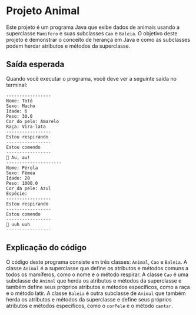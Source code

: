 # Projeto Animal

Este projeto é um programa Java que exibe dados de animais usando a superclasse ```Mamifero``` e suas subclasses ```Cao``` e ```Baleia```. O objetivo deste projeto é demonstrar o conceito de herança em Java e como as subclasses podem herdar atributos e métodos da superclasse.

## Saída esperada

Quando você executar o programa, você deve ver a seguinte saída no terminal:

```
-----------------
Nome: Totó
Sexo: Macho
Idade: 6
Peso: 30.0
Cor do pelo: Amarelo
Raça: Vira-lata
-----------------
Estou respirando
-----------------
Estou comendo
-----------------
🐶 Au, au!
---------------------
Nome: Pérola
Sexo: Fêmea
Idade: 20
Peso: 1000.0
Cor da pele: Azul
Espécie: 
-----------------
Estou respirando
-----------------
Estou comendo
-----------------
🐋 uuh uuh
-----------------
```

## Explicação do código

O código deste programa consiste em três classes: ```Animal```, ```Cao``` e ```Baleia```. A classe ```Animal``` é a superclasse que define os atributos e métodos comuns a todos os mamíferos, como o nome e o método respirar. A classe ```Cao``` é uma subclasse de ```Animal``` que herda os atributos e métodos da superclasse e também define seus próprios atributos e métodos específicos, como a raça e o método latir. A classe ```Baleia``` é outra subclasse de ```Animal``` que também herda os atributos e métodos da superclasse e define seus próprios atributos e métodos específicos, como o ```corPele``` e o método ```cantar```.